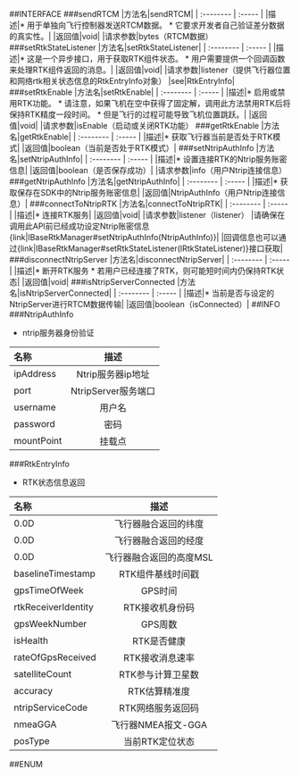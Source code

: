 ##INTERFACE
###sendRTCM
|方法名|sendRTCM|
| :--------  | :-----  |
|描述|* 用于单独向飞行控制器发送RTCM数据。     * 它要求开发者自己验证差分数据的真实性。|
|返回值|void|
|请求参数|bytes（RTCM数据）
###setRtkStateListener
|方法名|setRtkStateListener|
| :--------  | :-----  |
|描述|* 这是一个异步接口，用于获取RTK组件状态。     * 用户需要提供一个回调函数来处理RTK组件返回的消息。|
|返回值|void|
|请求参数|listener（提供飞行器位置和网络rtk相关状态信息的RtkEntryInfo对象）
|see|RtkEntryInfo|
###setRtkEnable
|方法名|setRtkEnable|
| :--------  | :-----  |
|描述|* 启用或禁用RTK功能。     * 请注意，如果飞机在空中获得了固定解，调用此方法禁用RTK后将保持RTK精度一段时间。     * 但是飞行的过程可能导致飞机位置跳跃。|
|返回值|void|
|请求参数|isEnable（启动或关闭RTK功能）
###getRtkEnable
|方法名|getRtkEnable|
| :--------  | :-----  |
|描述|* 获取飞行器当前是否处于RTK模式|
|返回值|boolean（当前是否处于RTK模式）|
###setNtripAuthInfo
|方法名|setNtripAuthInfo|
| :--------  | :-----  |
|描述|* 设置连接RTK的Ntrip服务账密信息|
|返回值|boolean（是否保存成功）|
|请求参数|info（用户Ntrip连接信息）
###getNtripAuthInfo
|方法名|getNtripAuthInfo|
| :--------  | :-----  |
|描述|* 获取保存在SDK中的Ntrip服务账密信息|
|返回值|NtripAuthInfo（用户Ntrip连接信息）|
###connectToNtripRTK
|方法名|connectToNtripRTK|
| :--------  | :-----  |
|描述|* 连接RTK服务|
|返回值|void|
|请求参数|listener（listener）
|请确保在调用此API前已经成功设定Ntrip账密信息{link|IBaseRtkManager#setNtripAuthInfo(NtripAuthInfo)}|
|回调信息也可以通过{link|IBaseRtkManager#setRtkStateListener(IRtkStateListener)}接口获取|
###disconnectNtripServer
|方法名|disconnectNtripServer|
| :--------  | :-----  |
|描述|* 断开RTK服务     * 若用户已经连接了RTK，则可能短时间内仍保持RTK状态|
|返回值|void|
###isNtripServerConnected
|方法名|isNtripServerConnected|
| :--------  | :-----  |
|描述|* 当前是否与设定的NtripServer进行RTCM数据传输|
|返回值|boolean（isConnected）|
##INFO
###NtripAuthInfo
 * ntrip服务器身份验证

|名称|描述|
| :--------  | :----:  |
|ipAddress|Ntrip服务器ip地址|
|port|NtripServer服务端口|
|username|用户名|
|password|密码|
|mountPoint|挂载点|
###RtkEntryInfo
 * RTK状态信息返回

|名称|描述|
| :--------  | :----:  |
|0.0D|飞行器融合返回的纬度|
|0.0D|飞行器融合返回的经度|
|0.0D|飞行器融合返回的高度MSL|
|baselineTimestamp|RTK组件基线时间戳|
|gpsTimeOfWeek|GPS时间|
|rtkReceiverIdentity|RTK接收机身份码|
|gpsWeekNumber|GPS周数|
|isHealth|RTK是否健康|
|rateOfGpsReceived|RTK接收消息速率|
|satelliteCount|RTK参与计算卫星数|
|accuracy|RTK估算精准度|
|ntripServiceCode|RTK网络服务返回码|
|nmeaGGA|飞行器NMEA报文-GGA|
|posType|当前RTK定位状态|
##ENUM
